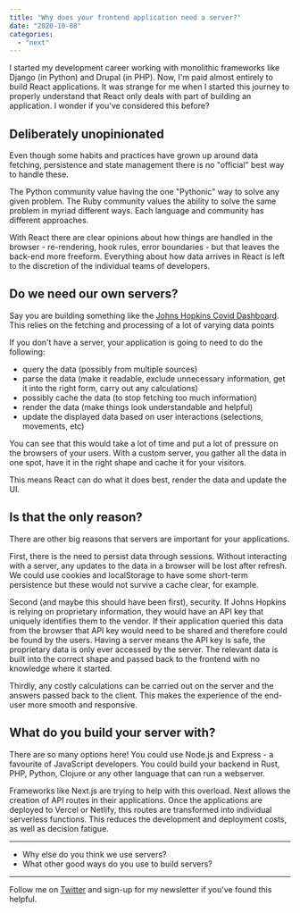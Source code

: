 ```yaml
---
title: "Why does your frontend application need a server?"
date: "2020-10-08"
categories: 
  - "next"
---
```


I started my development career working with monolithic frameworks like Django (in Python) and Drupal (in PHP). Now, I'm paid almost entirely to build React applications. It was strange for me when I started this journey to properly understand that React only deals with part of building an application. I wonder if you've considered this before?

## Deliberately unopinionated

Even though some habits and practices have grown up around data fetching, persistence and state management there is no "official" best way to handle these.

The Python community value having the one "Pythonic" way to solve any given problem. The Ruby community values the ability to solve the same problem in myriad different ways. Each language and community has different approaches.

With React there are clear opinions about how things are handled in the browser - re-rendering, hook rules, error boundaries - but that leaves the back-end more freeform. Everything about how data arrives in React is left to the discretion of the individual teams of developers.

## Do we need our own servers?

Say you are building something like the [Johns Hopkins Covid Dashboard](https://coronavirus.jhu.edu/map.html). This relies on the fetching and processing of a lot of varying data points

If you don't have a server, your application is going to need to do the following:

- query the data (possibly from multiple sources)
- parse the data (make it readable, exclude unnecessary information, get it into the right form, carry out any calculations)
- possibly cache the data (to stop fetching too much information)
- render the data (make things look understandable and helpful)
- update the displayed data based on user interactions (selections, movements, etc)

You can see that this would take a lot of time and put a lot of pressure on the browsers of your users. With a custom server, you gather all the data in one spot, have it in the right shape and cache it for your visitors.

This means React can do what it does best, render the data and update the UI.

## Is that the only reason?

There are other big reasons that servers are important for your applications.

First, there is the need to persist data through sessions. Without interacting with a server, any updates to the data in a browser will be lost after refresh. We could use cookies and localStorage to have some short-term persistence but these would not survive a cache clear, for example.

Second (and maybe this should have been first), security. If Johns Hopkins is relying on proprietary information, they would have an API key that uniquely identifies them to the vendor. If their application queried this data from the browser that API key would need to be shared and therefore could be found by the users. Having a server means the API key is safe, the proprietary data is only ever accessed by the server. The relevant data is built into the correct shape and passed back to the frontend with no knowledge where it started.

Thirdly, any costly calculations can be carried out on the server and the answers passed back to the client. This makes the experience of the end-user more smooth and responsive.

## What do you build your server with?

There are so many options here! You could use Node.js and Express - a favourite of JavaScript developers. You could build your backend in Rust, PHP, Python, Clojure or any other language that can run a webserver.

Frameworks like Next.js are trying to help with this overload. Next allows the creation of API routes in their applications. Once the applications are deployed to Vercel or Netlify, this routes are transformed into individual serverless functions. This reduces the development and deployment costs, as well as decision fatigue.

* * *

- Why else do you think we use servers?
- What other good ways do you use to build servers?

* * *

Follow me on [Twitter](https://twitter.com/dolearning) and sign-up for my newsletter if you've found this helpful.

